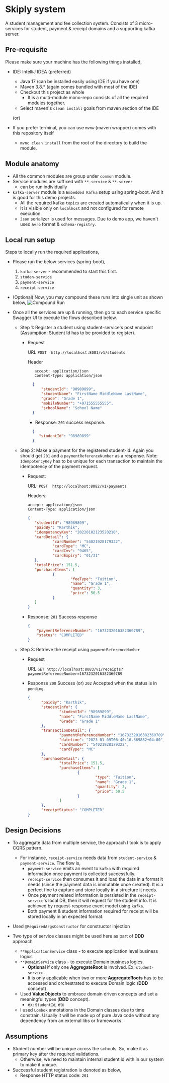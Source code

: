 # Skiply system

A student management and fee collection system. Consists of 3 micro-services for student, payment & receipt domains and a supporting kafka server.

## Pre-requisite

Please make sure your machine has the following things installed,
- IDE: IntelliJ IDEA (preferred)
  - Java 17 (can be installed easily using IDE if you have one)
  - Maven 3.8.* (again comes bundled with most of the IDE)
  - Checkout this project as whole
    - It is a multi-module mono-repo consists of all the required modules together.
  - Select maven's `clean install` goals from maven section of the IDE
  
  (or)

- If you prefer terminal, you can use `mvnw` (maven wrapper) comes with this repository itself
  - `mvnc clean install` from the root of the directory to build the module.

## Module anatomy
  - All the common modules are group under `common` module.
  - Service modules are suffixed with `**-service` & `**-server`
    - can be run individually
  - `kafka-server` module is a `Embedded Kafka` setup using spring-boot. And it is good for this demo projects.
    - All the required kafka `topics` are created automatically when it is up.
    - It is visible only on `localhost` and not configured for remote execution.
    - `Json` serializer is used for messages. Due to demo app, we haven't used `Avro` format & `schema-registry`.
 
## Local run setup
Steps to locally run the required applications,
  - Please run the below services (spring-boot),
    1. `kafka-server` - recommended to start this first.
    2. `studen-service`
    3. `payment-service`
    4. `receipt-service`
    

  - (Optional) Now, you may compound these runs into single unit as shown below,
    ![Compound Run](https://github.com/karthikairam/skiply-system/blob/main/docs/img/img.png?raw=true)

  - Once all the services are up & running, then go to each service specific Swagger UI to execute the flows described below.

    - Step 1: Register a student using student-service's post endpoint (Assumption: Student Id has to be provided to register).
       - Request
         
         URL `POST  http://localhost:8081/v1/students`

         Header
         ```
            accept: application/json
            Content-Type: application/json
         ```
      
         ```json
           {
               "studentId": "98989899",
               "studentName": "FirstName MiddleName LastName",
               "grade": "Grade 1",
               "mobileNumber": "+971555555555",
               "schoolName": "School Name"
           }
           ```
       
           - Response: `201` success response.
            ```json
              {
                 "studentId": "98989899"
              }
            ```
    - Step 2: Make a payment for the registered student-id. Again you should get `201` and a `paymentReferenceNumber` as a response.
      Note: `IdempotencyKey` has to be unique for each transaction to maintain the idempotency of the payment request.
      - Request:
      
         URL: `POST  http://localhost:8082/v1/payments`
      
         Headers:
         ```
        accept: application/json
        Content-Type: application/json
        ```

         ```json
         {
            "studentId": "98989899",
            "paidBy": "Karthik",
            "idempotencyKey": "20220102123520210",
            "cardDetail": {
                    "cardNumber": "54021928179322",
                    "cardType": "MC",
                    "cardCvv": "9465",
                    "cardExpiry": "01/31"
            },
            "totalPrice": 151.5,
            "purchaseItems": [
                    {
                            "feeType": "Tuition",
                            "name": "Grade 1",
                            "quantity": 3,
                            "price": 50.5
                    }
            ]
         }
         ```
      - Response: `201` Success response
          ```json
          {
              "paymentReferenceNumber": "1673232016382360789",
              "status": "COMPLETED"
          }
          ```

    - Step 3: Retrieve the receipt using `paymentReferenceNumber` 
      - Request
     
         URL `GET http://localhost:8083/v1/receipts?paymentReferenceNumber=1673232016382360789`
     
      - Response `200` Success  (or) `202` Accepted when the status is in `pending`.
       
           ```json
           {
                 "paidBy": "Karthik",
                 "studentInfo": {
                         "studentId": "98989899",
                         "name": "FirstName MiddleName LastName",
                         "Grade": "Grade 1"
                 },
                 "transactionDetail": {
                         "paymentReferenceNumber": "1673232016382360789",
                         "datetime": "2023-01-09T06:40:16.369882+04:00",
                         "cardNumber": "54021928179322",
                         "cardType": "MC"
                 },
                 "purchaseDetail": {
                         "totalPrice": 151.5,
                         "purchaseItems": [
                                 {
                                         "type": "Tuition",
                                         "name": "Grade 1",
                                         "quantity": 3,
                                         "price": 50.5
                                 }
                         ]
                 },
                 "receiptStatus": "COMPLETED"
           }
           ```

## Design Decisions
- To aggregate data from multiple service, the approach I took is to apply CQRS pattern. 
  - For instance, `receipt-service` needs data from `student-service` & `payment-service`. The flow is,
    - `payment-service` emits an event to `kafka` with required information once payment is collected successfully.
    - `receipt-service` then consumes it and load the data in a format it needs (since the payment data is immutable 
    once created). It is a perfect fine to capture and store locally in a structure it needs.
    - Once payment related information is persisted in the `receipt-service`'s local DB, then it will request for 
    the student info. It is achieved by request-response event model using `kafka`.
    - Both payment & student information required for receipt will be stored locally in an expected format.
  
- Used `@RequiredArgsConstructor` for constructor injection
- Two type of service classes might be used here as part of **DDD** approach 
  - `**ApplicationService` class - to execute application level business logics
  - `**DomainService` class - to execute Domain business logics.
    - **Optional** if only one **AggregateRoot** is involved. Ex: `student-service`. 
    - It is only applicable when two or more **AggregateRoots** has to be accessed and orchestrated to execute 
    Domain logic (**DDD** concept).
  - Used **ValueObjects** to embrace domain driven concepts and set a meaningful types (**DDD** concept).
    - ex: `StudentId`, etc
  - I used `Lombok` annotations in the Domain classes due to time constrain. Usually it will be made up of 
  pure Java code without any dependency from an external libs or frameworks.

## Assumptions
- Student number will be unique across the schools. So, make it as primary key after the required validations.
  - Otherwise, we need to maintain internal student id with in our system to make it unique.
- Successful student registration is denoted as below,
  - Response HTTP status code: `201`